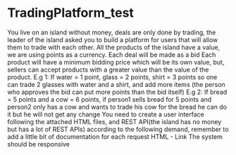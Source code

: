 # TradingPlatform_test

You live on an island without money, deals are only done by trading, the leader of the island asked you to build a platform for users that will allow them to trade with each other.
All the products of the island have a value, we are using points as a currency.
Each deal will be made as a bid
Each product will have a minimum bidding price which will be its own value, but, sellers can accept products with a greater value than the value of the product.
E.g 1: If water = 1 point, glass = 2 points, shirt = 3 points so one can trade 2 glasses with water and a shirt, and add more items (the person who approves the bid can put more points than the bid itself)
E.g 2: If bread = 5 points and a cow = 6 points, if person1 sells bread for 5 points and person2 only has a cow and wants to trade his cow for the bread he can do it but he will not get any change
You need to create a user interface following the attached HTML files, and REST API(the island has no money but has a lot of REST APIs) according to the following demand, remember to add a little bit of documentation for each request 
HTML - Link
The system should be responsive 

